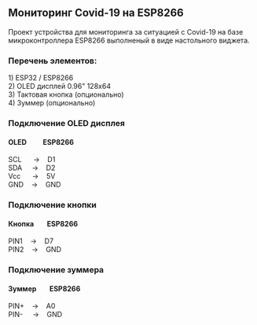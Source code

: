<h2>Мониторинг Covid-19 на ESP8266</h2>

<p>Проект устройства для мониторинга за ситуацией с Covid-19 на базе микроконтроллера ESP8266 выполненый в виде настольного виджета.</p>

<h3>Перечень элементов:</h3>
<div>1) ESP32 / ESP8266</div>
<div>2) OLED дисплей 0.96" 128х64</div>
<div>3) Тактовая кнопка (опционально)</div>
<div>4) Зуммер (опционально)</div>

<h3>Подключение OLED дисплея</h3>
<h4>OLED&nbsp;&nbsp;&nbsp;&nbsp;&nbsp;&nbsp;&nbsp;&nbsp;&nbsp;&nbsp;ESP8266</h4>
<div>SCL&nbsp;&nbsp;&nbsp;&nbsp;&nbsp;&nbsp;->&nbsp;&nbsp;&nbsp;&nbsp;D1</div>
<div>SDA&nbsp;&nbsp;&nbsp;&nbsp;&nbsp;->&nbsp;&nbsp;&nbsp;&nbsp;D2</div>
<div>Vcc&nbsp;&nbsp;&nbsp;&nbsp;&nbsp;&nbsp;->&nbsp;&nbsp;&nbsp;&nbsp;5V</div>
<div>GND&nbsp;&nbsp;&nbsp;&nbsp;->&nbsp;&nbsp;&nbsp;&nbsp;GND</div>

<h3>Подключение кнопки</h3>
<h4>Кнопка&nbsp;&nbsp;&nbsp;&nbsp;&nbsp;&nbsp;&nbsp;&nbsp;ESP8266</h4>
<div>PIN1&nbsp;&nbsp;&nbsp;&nbsp;->&nbsp;&nbsp;&nbsp;&nbsp;D7</div>
<div>PIN2&nbsp;&nbsp;&nbsp;&nbsp;->&nbsp;&nbsp;&nbsp;&nbsp;GND</div>

<h3>Подключение зуммера</h3>
<h4>Зуммер&nbsp;&nbsp;&nbsp;&nbsp;&nbsp;&nbsp;&nbsp;&nbsp;ESP8266</h4>
<div>PIN+&nbsp;&nbsp;&nbsp;&nbsp;->&nbsp;&nbsp;&nbsp;&nbsp;A0</div>
<div>PIN-&nbsp;&nbsp;&nbsp;&nbsp;&nbsp;->&nbsp;&nbsp;&nbsp;&nbsp;GND</div>
